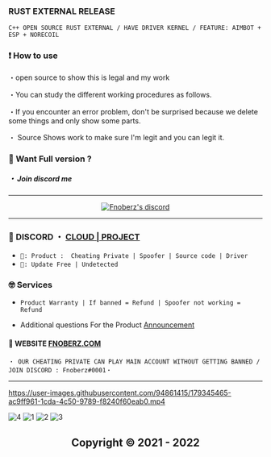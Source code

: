 ### RUST EXTERNAL RELEASE
```sh-session
C++ OPEN SOURCE RUST EXTERNAL / HAVE DRIVER KERNEL / FEATURE: AIMBOT + ESP + NORECOIL
```

### ❗ How to use

・open source to show this is legal and my work

・You can study the different working procedures as follows.

・If you encounter an error problem, don't be surprised because we delete some things and only show some parts.

・ Source Shows work to make sure I'm legit and you can legit it. 

### 👋 Want Full version ?  

##### ・ Join discord me  

*** 
  <p align="center">
    <a href="https://discord.com/users/943374631644045363">
        <img title="Fnoberz discord" alt="Fnoberz's discord" src="https://discord.c99.nl/widget/theme-3/943374631644045363.png"/>
    </a>
</p> 


 
***
 
### 💬 DISCORD ・ [CLOUD | PROJECT](https://discord.gg/MBTkVcJefp) 


* ` 🛒: Product :  Cheating Private | Spoofer | Source code | Driver `
* ` 📌: Update Free | Undetected ` 

### 🤓 Services 

* ` Product Warranty | If banned = Refund | Spoofer not working = Refund `

- Additional questions For the Product [Announcement](https://github.com/SarnaxLii/Announcement)

#### 📝 WEBSITE [FNOBERZ.COM](http://fnoberz.com/)

 ```sh-session
・ OUR CHEATING PRIVATE CAN PLAY MAIN ACCOUNT WITHOUT GETTING BANNED / JOIN DISCORD : Fnoberz#0001・ 
```                
***


https://user-images.githubusercontent.com/94861415/179345465-ac9ff961-1cda-4c50-9789-f8240f60eab0.mp4






![4](https://user-images.githubusercontent.com/94861415/158263555-bb548561-84c2-4a17-8da8-84fb76d7ea67.png)
![1](https://user-images.githubusercontent.com/94861415/158263564-7d245196-a668-4b63-92ff-e27238ecb808.png)
![2](https://user-images.githubusercontent.com/94861415/158263569-ad75db2c-1f69-426f-b902-3636a5716c8e.png)
![3](https://user-images.githubusercontent.com/94861415/158263571-e7bb8970-e20a-4384-9ee5-a829a9c313c3.png)

<h2 align="center"> Copyright © 2021 - 2022
